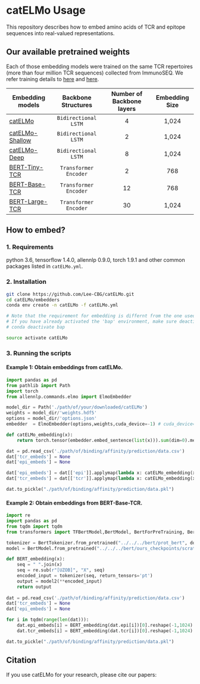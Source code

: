 # catELMo Usage

This repository describes how to embed amino acids of TCR and epitope sequences into real-valued representations.

## Our available pretrained weights
Each of those embedding models were trained on the same TCR repertoires (more than four million TCR sequences) collected from ImmunoSEQ. We refer training details to [here](https://github.com/allenai/bilm-tf) and [here](https://github.com/google-research/bert). 

| Embedding models      |Backbone Structures| Number of Backbone layers | Embedding Size | 
|---------------------|:--:|:------------:| :-----------:|
| [catELMo](https://www.dropbox.com/sh/jpw6z71bsn1t7ev/AADRiL7_amT0vQrpep45PcOPa?dl=0)              |`Bidirectional LSTM`| 4 | 1,024 |
| [catELMo-Shallow](https://www.dropbox.com/sh/4no85yecsuaiiw4/AAA2UxA5E9RNdjPBleYITXhsa?dl=0)               |`Bidirectional LSTM`| 2 | 1,024 |
| [catELMo-Deep](https://www.dropbox.com/sh/ua1x0ateod5ntui/AAANxH8OrJn_pcZY8SwyiypDa?dl=0)            |`Bidirectional LSTM`| 8 | 1,024 |
| [BERT-Tiny-TCR](https://www.dropbox.com/sh/at9j5gtt0a46wy4/AABWZpoSWmf_R3DVNi8mtjrJa?dl=0)            |`Transformer Encoder`| 2 | 768 |
| [BERT-Base-TCR](https://www.dropbox.com/sh/bz6fx2l8fwbtlpz/AADPaaVo4gZ6OhivkpzqynQ3a?dl=0)            |`Transformer Encoder`| 12 | 768 |
| [BERT-Large-TCR](https://www.dropbox.com/sh/xswmoi5tnlc1nuj/AACIGo1MW_5zx6lmgGaeTCT0a?dl=0)           |`Transformer Encoder`| 30 | 1,024 |


## How to embed?

### 1. Requirements
python 3.6, tensorflow 1.4.0, allennlp 0.9.0, torch 1.9.1 and other common packages listed in `catELMo.yml`.

### 2. Installation 

```bash
git clone https://github.com/Lee-CBG/catELMo.git
cd catELMo/embedders
conda env create -n catELMo -f catELMo.yml

# Note that the requirement for embedding is differnt from the one used for downstream tasks.
# If you have already activated the 'bap' environment, make sure deactivate it before conducting embedding.
# conda deactivate bap

source activate catELMo
```

### 3. Running the scripts

#### Example 1: Obtain embeddings from **catELMo**.
```python
import pandas as pd
from pathlib import Path
import torch
from allennlp.commands.elmo import ElmoEmbedder

model_dir = Path('./path/of/your/downloaded/catELMo')
weights = model_dir/'weights.hdf5'
options = model_dir/'options.json'
embedder  = ElmoEmbedder(options,weights,cuda_device=-1) # cuda_device=-1 for CPU

def catELMo_embedding(x):
    return torch.tensor(embedder.embed_sentence(list(x))).sum(dim=0).mean(dim=0).tolist()

dat = pd.read_csv('./path/of/binding/affinity/prediction/data.csv')
dat['tcr_embeds'] = None
dat['epi_embeds'] = None

dat['epi_embeds'] = dat[['epi']].applymap(lambda x: catELMo_embedding(x))['epi']
dat['tcr_embeds'] = dat[['tcr']].applymap(lambda x: catELMo_embedding(x))['tcr']

dat.to_pickle("./path/of/binding/affinity/prediction/data.pkl")
```

#### Example 2: Obtain embeddings from **BERT-Base-TCR**.
```python
import re
import pandas as pd
from tqdm import tqdm
from transformers import TFBertModel,BertModel, BertForPreTraining, BertTokenizer, BertConfig

tokenizer = BertTokenizer.from_pretrained("../../../bert/prot_bert", do_lower_case=False )
model = BertModel.from_pretrained("../../../bert/ours_checkpoints/scratch/bin_our_bert_scratch")

def BERT_embedding(x):
    seq = " ".join(x)
    seq = re.sub(r"[UZOB]", "X", seq)
    encoded_input = tokenizer(seq, return_tensors='pt')
    output = model2(**encoded_input)
    return output
    
dat = pd.read_csv('./path/of/binding/affinity/prediction/data.csv')
dat['tcr_embeds'] = None
dat['epi_embeds'] = None

for i in tqdm(range(len(dat))):
    dat.epi_embeds[i] = BERT_embedding(dat.epi[i])[0].reshape(-1,1024).mean(dim=0).tolist()
    dat.tcr_embeds[i] = BERT_embedding(dat.tcr[i])[0].reshape(-1,1024).mean(dim=0).tolist()

dat.to_pickle("./path/of/binding/affinity/prediction/data.pkl")
```

## Citation
If you use catELMo for your research, please cite our papers:
```

```
